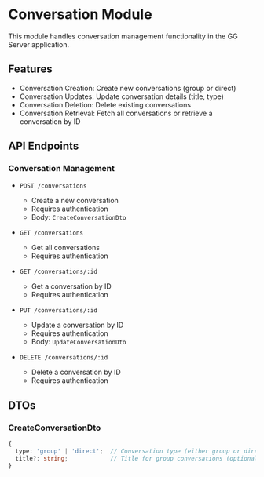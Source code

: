 # Conversation Module

This module handles conversation management functionality in the GG Server application.

## Features

- Conversation Creation: Create new conversations (group or direct)
- Conversation Updates: Update conversation details (title, type)
- Conversation Deletion: Delete existing conversations
- Conversation Retrieval: Fetch all conversations or retrieve a conversation by ID

## API Endpoints

### Conversation Management

- `POST /conversations`

  - Create a new conversation
  - Requires authentication
  - Body: `CreateConversationDto`

- `GET /conversations`

  - Get all conversations
  - Requires authentication

- `GET /conversations/:id`

  - Get a conversation by ID
  - Requires authentication

- `PUT /conversations/:id`

  - Update a conversation by ID
  - Requires authentication
  - Body: `UpdateConversationDto`

- `DELETE /conversations/:id`
  - Delete a conversation by ID
  - Requires authentication

## DTOs

### CreateConversationDto

```typescript
{
  type: 'group' | 'direct';  // Conversation type (either group or direct)
  title?: string;            // Title for group conversations (optional for direct conversations)
}
```
